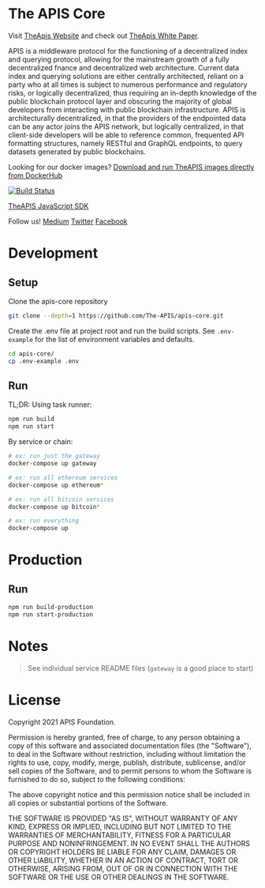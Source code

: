 # The APIS Core

Visit [TheApis Website](https://www.theapis.io/) and check out [TheApis White Paper](https://static.theapis.io/whitepaper.pdf).

APIS is a middleware protocol for the functioning of a decentralized
index and querying protocol, allowing for the mainstream growth of a fully decentralized
fnance and decentralized web architecture. Current data index and querying solutions are
either centrally architected, reliant on a party who at all times is subject to numerous
performance and regulatory risks, or logically decentralized, thus requiring an in-depth
knowledge of the public blockchain protocol layer and obscuring the majority of global
developers from interacting with public blockchain infrastructure. APIS is architecturally
decentralized, in that the providers of the endpointed data can be any actor joins the APIS
network, but logically centralized, in that client-side developers will be able to reference
common, frequented API formatting structures, namely RESTful and GraphQL endpoints, to
query datasets generated by public blockchains.

Looking for our docker images? [Download and run TheAPIS images directly from DockerHub](https://hub.docker.com/u/theapis)

[![Build Status](https://circleci.com/gh/The-APIS/apis-core/tree/master.svg?style=svg)](https://app.circleci.com/pipelines/github/The-APIS/apis-core?branch=master)


[TheAPIS JavaScript SDK](https://www.npmjs.com/package/@theapis/sdk)

Follow us!
[Medium](https://medium.com/the-apis) [Twitter](https://twitter.com/TheApis_io) [Facebook](https://www.facebook.com/theapis1/)



# Development


## Setup

Clone the apis-core repository

```bash
git clone --depth=1 https://github.com/The-APIS/apis-core.git
```

Create the .env file at project root and run the build scripts. See `.env-example` for the list of environment variables and defaults.

```bash
cd apis-core/
cp .env-example .env
```

## Run


TL;DR: Using task runner:


```bash
npm run build
npm run start
```


By service or chain:


```bash
# ex: run just the gateway
docker-compose up gateway

# ex: run all ethereum services
docker-compose up ethereum*

# ex: run all bitcoin services
docker-compose up bitcoin*

# ex: run everything
docker-compose up

```



# Production


## Run


```bash
npm run build-production
npm run start-production
```


# Notes

> See individual service README files
> (`gateway` is a good place to start)


# License


Copyright 2021 APIS Foundation.

Permission is hereby granted, free of charge, to any person obtaining a copy of this software and associated documentation files (the "Software"), to deal in the Software without restriction, including without limitation the rights to use, copy, modify, merge, publish, distribute, sublicense, and/or sell copies of the Software, and to permit persons to whom the Software is furnished to do so, subject to the following conditions:

The above copyright notice and this permission notice shall be included in all copies or substantial portions of the Software.

THE SOFTWARE IS PROVIDED "AS IS", WITHOUT WARRANTY OF ANY KIND, EXPRESS OR IMPLIED, INCLUDING BUT NOT LIMITED TO THE WARRANTIES OF MERCHANTABILITY, FITNESS FOR A PARTICULAR PURPOSE AND NONINFRINGEMENT. IN NO EVENT SHALL THE AUTHORS OR COPYRIGHT HOLDERS BE LIABLE FOR ANY CLAIM, DAMAGES OR OTHER LIABILITY, WHETHER IN AN ACTION OF CONTRACT, TORT OR OTHERWISE, ARISING FROM, OUT OF OR IN CONNECTION WITH THE SOFTWARE OR THE USE OR OTHER DEALINGS IN THE SOFTWARE.


